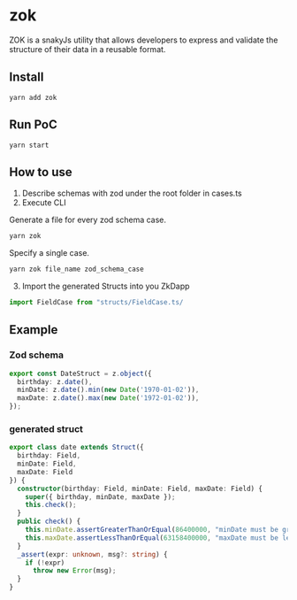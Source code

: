 # zok

ZOK is a snakyJs utility that allows developers to express and validate the structure of their data in a reusable format.

## Install
```
yarn add zok
```

## Run PoC

```
yarn start
```

## How to use
1. Describe schemas with zod under the root folder in cases.ts
2. Execute CLI 

Generate a file for every zod schema case.
```ts
yarn zok 
```
Specify a single case.
```ts
yarn zok file_name zod_schema_case
```

3. Import the generated Structs into you ZkDapp

```ts
import FieldCase from "structs/FieldCase.ts/
```

## Example

### Zod schema
```ts
export const DateStruct = z.object({
  birthday: z.date(),
  minDate: z.date().min(new Date('1970-01-02')),
  maxDate: z.date().max(new Date('1972-01-02')),
});
```

### generated struct
```ts
export class date extends Struct({
  birthday: Field,
  minDate: Field,
  maxDate: Field
}) {
  constructor(birthday: Field, minDate: Field, maxDate: Field) {
    super({ birthday, minDate, maxDate });
    this.check();
  }
  public check() {
    this.minDate.assertGreaterThanOrEqual(86400000, "minDate must be greater or equal than 86400000")
    this.maxDate.assertLessThanOrEqual(63158400000, "maxDate must be less or equal than 63158400000")
  }
  _assert(expr: unknown, msg?: string) {
    if (!expr)
      throw new Error(msg);
  }
}

```
